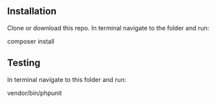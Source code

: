 ## Installation
Clone or download this repo. In terminal navigate to the folder and run:

  composer install

## Testing
In terminal navigate to this folder and run: 

  vendor/bin/phpunit

